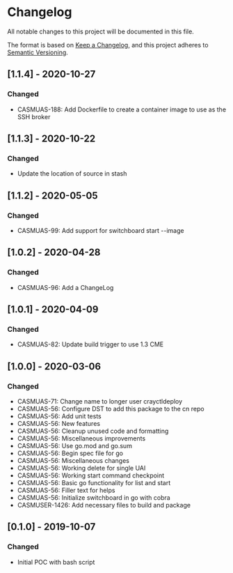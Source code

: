 # Changelog
All notable changes to this project will be documented in this file.

The format is based on [Keep a Changelog](https://keepachangelog.com/en/1.0.0/),
and this project adheres to [Semantic Versioning](https://semver.org/spec/v2.0.0.html).

## [1.1.4] - 2020-10-27
### Changed
- CASMUAS-188: Add Dockerfile to create a container image to use as the SSH broker

## [1.1.3] - 2020-10-22
### Changed
- Update the location of source in stash

## [1.1.2] - 2020-05-05
### Changed
- CASMUAS-99: Add support for switchboard start --image

## [1.0.2] - 2020-04-28
### Changed
- CASMUAS-96: Add a ChangeLog

## [1.0.1] - 2020-04-09
### Changed
- CASMUAS-82: Update build trigger to use 1.3 CME

## [1.0.0] - 2020-03-06
### Changed
- CASMUAS-71: Change name to longer user crayctldeploy
- CASMUAS-56: Configure DST to add this package to the cn repo
- CASMUAS-56: Add unit tests
- CASMUAS-56: New features
- CASMUAS-56: Cleanup unused code and formatting
- CASMUAS-56: Miscellaneous improvements
- CASMUAS-56: Use go.mod and go.sum
- CASMUAS-56: Begin spec file for go
- CASMUAS-56: Miscellaneous changes
- CASMUAS-56: Working delete for single UAI
- CASMUAS-56: Working start command checkpoint
- CASMUAS-56: Basic go functionality for list and start
- CASMUAS-56: Filler text for helps
- CASMUAS-56: Initialize switchboard in go with cobra
- CASMUSER-1426: Add necessary files to build and package

## [0.1.0] - 2019-10-07
### Changed
- Initial POC with bash script
